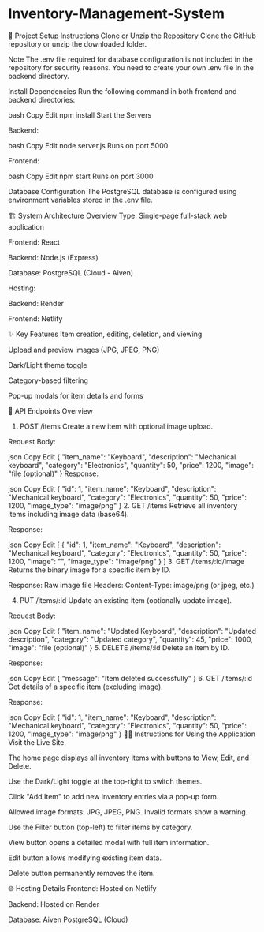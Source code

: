 # Inventory-Management-System

🔧 Project Setup Instructions
Clone or Unzip the Repository
Clone the GitHub repository or unzip the downloaded folder.

Note
The .env file required for database configuration is not included in the repository for security reasons. You need to create your own .env file in the backend directory.

Install Dependencies
Run the following command in both frontend and backend directories:

bash
Copy
Edit
npm install
Start the Servers

Backend:

bash
Copy
Edit
node server.js
Runs on port 5000

Frontend:

bash
Copy
Edit
npm start
Runs on port 3000

Database Configuration
The PostgreSQL database is configured using environment variables stored in the .env file.

🏗️ System Architecture Overview
Type: Single-page full-stack web application

Frontend: React

Backend: Node.js (Express)

Database: PostgreSQL (Cloud - Aiven)

Hosting:

Backend: Render

Frontend: Netlify

✨ Key Features
Item creation, editing, deletion, and viewing

Upload and preview images (JPG, JPEG, PNG)

Dark/Light theme toggle

Category-based filtering

Pop-up modals for item details and forms

📡 API Endpoints Overview
1. POST /items
Create a new item with optional image upload.

Request Body:

json
Copy
Edit
{
  "item_name": "Keyboard",
  "description": "Mechanical keyboard",
  "category": "Electronics",
  "quantity": 50,
  "price": 1200,
  "image": "file (optional)"
}
Response:

json
Copy
Edit
{
  "id": 1,
  "item_name": "Keyboard",
  "description": "Mechanical keyboard",
  "category": "Electronics",
  "quantity": 50,
  "price": 1200,
  "image_type": "image/png"
}
2. GET /items
Retrieve all inventory items including image data (base64).

Response:

json
Copy
Edit
[
  {
    "id": 1,
    "item_name": "Keyboard",
    "description": "Mechanical keyboard",
    "category": "Electronics",
    "quantity": 50,
    "price": 1200,
    "image": "<base64string>",
    "image_type": "image/png"
  }
]
3. GET /items/:id/image
Returns the binary image for a specific item by ID.

Response:
Raw image file
Headers: Content-Type: image/png (or jpeg, etc.)

4. PUT /items/:id
Update an existing item (optionally update image).

Request Body:

json
Copy
Edit
{
  "item_name": "Updated Keyboard",
  "description": "Updated description",
  "category": "Updated category",
  "quantity": 45,
  "price": 1000,
  "image": "file (optional)"
}
5. DELETE /items/:id
Delete an item by ID.

Response:

json
Copy
Edit
{
  "message": "Item deleted successfully"
}
6. GET /items/:id
Get details of a specific item (excluding image).

Response:

json
Copy
Edit
{
  "id": 1,
  "item_name": "Keyboard",
  "description": "Mechanical keyboard",
  "category": "Electronics",
  "quantity": 50,
  "price": 1200,
  "image_type": "image/png"
}
🧑‍💻 Instructions for Using the Application
Visit the Live Site.

The home page displays all inventory items with buttons to View, Edit, and Delete.

Use the Dark/Light toggle at the top-right to switch themes.

Click "Add Item" to add new inventory entries via a pop-up form.

Allowed image formats: JPG, JPEG, PNG. Invalid formats show a warning.

Use the Filter button (top-left) to filter items by category.

View button opens a detailed modal with full item information.

Edit button allows modifying existing item data.

Delete button permanently removes the item.

🌐 Hosting Details
Frontend: Hosted on Netlify

Backend: Hosted on Render

Database: Aiven PostgreSQL (Cloud)
